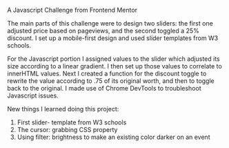 A Javascript Challenge from Frontend Mentor

The main parts of this challenge were to design two sliders: the first one adjusted price based on pageviews, and the second toggled a 25% discount. I set up a mobile-first design and used slider templates from W3 schools.

For the Javascript portion I assigned values to the slider which adjusted its size according to a linear gradient. I then set up those values to correlate to innerHTML values. Next I created a function for the discount toggle to rewrite the value according to .75 of its original worth, and then to toggle back to the original. I made use of Chrome DevTools to troubleshoot Javascript issues. 

New things I learned doing this project:

1. First slider- template from W3 schools
2. The cursor: grabbing CSS property
3. Using filter: brightness to make an existing color darker on an event


